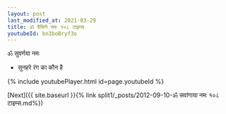 ```yaml
---
layout: post
last_modified_at: 2021-03-29
title: ॐ वैसिने नमः १०८ टाइम्स
youtubeId: bn3boBryf3o
---
```

 
 
 ॐ सुवर्णया नमः  
 
 -  सुनहरे रंग का कौन है 
 
  
 
  
 
 
 
 
 
 


{% include youtubePlayer.html id=page.youtubeId %}
 
[Next]({{ site.baseurl }}{% link  split1/_posts/2012-09-10-ॐ सवांगाया नमः १०८ टाइम्स.md%})
 
